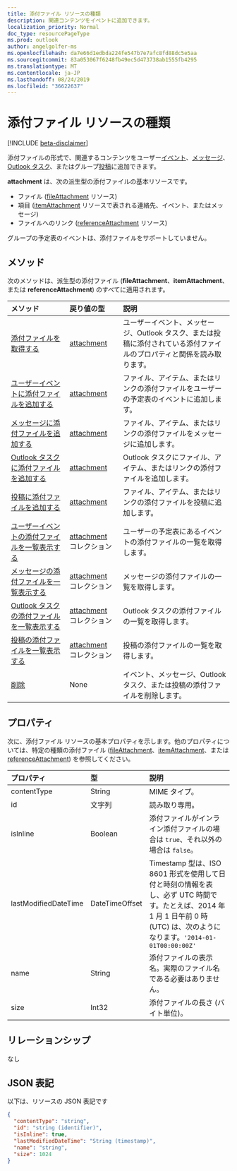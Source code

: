```yaml
---
title: 添付ファイル リソースの種類
description: 関連コンテンツをイベントに追加できます。
localization_priority: Normal
doc_type: resourcePageType
ms.prod: outlook
author: angelgolfer-ms
ms.openlocfilehash: da7e66d1edbda224fe547b7e7afc8fd88dc5e5aa
ms.sourcegitcommit: 83a053067f6248fb49ec5d473738ab1555fb4295
ms.translationtype: MT
ms.contentlocale: ja-JP
ms.lasthandoff: 08/24/2019
ms.locfileid: "36622637"
---
```

# <a name="attachment-resource-type"></a>添付ファイル リソースの種類

[!INCLUDE [beta-disclaimer](../../includes/beta-disclaimer.md)]

添付ファイルの形式で、関連するコンテンツをユーザー[イベント](../resources/event.md)、[メッセージ](../resources/message.md)、 [Outlook タスク](../resources/outlooktask.md)、またはグループ[投稿](../resources/post.md)に追加できます。

**attachment** は、次の派生型の添付ファイルの基本リソースです。

* ファイル ([fileAttachment](../resources/fileattachment.md) リソース)
* 項目 ([itemAttachment](../resources/itemattachment.md) リソースで表される連絡先、イベント、またはメッセージ)
* ファイルへのリンク ([referenceAttachment](../resources/referenceattachment.md) リソース)

グループの予定表のイベントは、添付ファイルをサポートしていません。

## <a name="methods"></a>メソッド

次のメソッドは、派生型の添付ファイル (**fileAttachment**、**itemAttachment**、または **referenceAttachment**) のすべてに適用されます。

| メソッド       | 戻り値の型  |説明|
|:---------------|:--------|:----------|
|[添付ファイルを取得する](../api/attachment-get.md) | [attachment](attachment.md) |ユーザーイベント、メッセージ、Outlook タスク、または投稿に添付されている添付ファイルのプロパティと関係を読み取ります。|
|[ユーザーイベントに添付ファイルを追加する](../api/event-post-attachments.md) | [attachment](attachment.md) |ファイル、アイテム、またはリンクの添付ファイルをユーザーの予定表のイベントに追加します。|
|[メッセージに添付ファイルを追加する](../api/message-post-attachments.md) | [attachment](attachment.md) |ファイル、アイテム、またはリンクの添付ファイルをメッセージに追加します。|
|[Outlook タスクに添付ファイルを追加する](../api/outlooktask-post-attachments.md) | [attachment](attachment.md) |Outlook タスクにファイル、アイテム、またはリンクの添付ファイルを追加します。|
|[投稿に添付ファイルを追加する](../api/post-post-attachments.md) | [attachment](attachment.md) |ファイル、アイテム、またはリンクの添付ファイルを投稿に追加します。|
|[ユーザーイベントの添付ファイルを一覧表示する](../api/event-list-attachments.md) | [attachment](attachment.md) コレクション | ユーザーの予定表にあるイベントの添付ファイルの一覧を取得します。 |
|[メッセージの添付ファイルを一覧表示する](../api/message-list-attachments.md) | [attachment](attachment.md) コレクション | メッセージの添付ファイルの一覧を取得します。 |
|[Outlook タスクの添付ファイルを一覧表示する](../api/outlooktask-list-attachments.md) | [attachment](attachment.md) コレクション | Outlook タスクの添付ファイルの一覧を取得します。 |
|[投稿の添付ファイルを一覧表示する](../api/post-list-attachments.md) | [attachment](attachment.md) コレクション | 投稿の添付ファイルの一覧を取得します。 |
|[削除](../api/attachment-delete.md) | None |イベント、メッセージ、Outlook タスク、または投稿の添付ファイルを削除します。 |

## <a name="properties"></a>プロパティ

次に、添付ファイル リソースの基本プロパティを示します。他のプロパティについては、特定の種類の添付ファイル ([fileAttachment](../resources/fileattachment.md)、[itemAttachment](../resources/itemattachment.md)、または [referenceAttachment](../resources/referenceattachment.md)) を参照してください。

| プロパティ     | 型   |説明|
|:---------------|:--------|:----------|
|contentType|String|MIME タイプ。|
|id|文字列| 読み取り専用。|
|isInline|Boolean|添付ファイルがインライン添付ファイルの場合は `true`、それ以外の場合は `false`。|
|lastModifiedDateTime|DateTimeOffset|Timestamp 型は、ISO 8601 形式を使用して日付と時刻の情報を表し、必ず UTC 時間です。たとえば、2014 年 1 月 1 日午前 0 時 (UTC) は、次のようになります。`'2014-01-01T00:00:00Z'`|
|name|String|添付ファイルの表示名。実際のファイル名である必要はありません。|
|size|Int32|添付ファイルの長さ (バイト単位)。|

## <a name="relationships"></a>リレーションシップ
なし

## <a name="json-representation"></a>JSON 表記

以下は、リソースの JSON 表記です

<!-- {
  "blockType": "resource",
  "optionalProperties": [

  ],
  "keyProperty": "id",
  "@odata.type": "microsoft.graph.attachment"
}-->

```json
{
  "contentType": "string",
  "id": "string (identifier)",
  "isInline": true,
  "lastModifiedDateTime": "String (timestamp)",
  "name": "string",
  "size": 1024
}

```


<!-- uuid: 8fcb5dbc-d5aa-4681-8e31-b001d5168d79
2015-10-25 14:57:30 UTC -->
<!--
{
  "type": "#page.annotation",
  "description": "attachment resource",
  "keywords": "",
  "section": "documentation",
  "tocPath": "",
  "suppressions": []
}
-->
